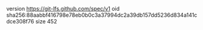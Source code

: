 version https://git-lfs.github.com/spec/v1
oid sha256:88aabbf416798e78eb0b0c3a37994dc2a39db157dd5236d834a141cdce308f76
size 452
